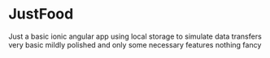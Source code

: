 # JustFood
Just a basic ionic angular app using local storage to simulate data transfers very basic mildly polished and only some necessary features nothing fancy
